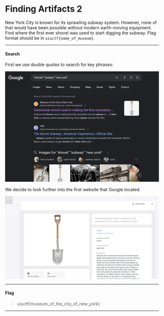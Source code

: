 # Finding Artifacts 2
New York City is known for its sprawling subway system. However, none of that would have been possible without modern earth-moving equipment. Find where the first ever shovel was used to start digging the subway. Flag format should be in `uiuctf{name_of_museum}`.

---

#### Search
First we use double quotes to search for key phrases:

![Search](search.png)

We decide to look further into the first website that Google located. 

![Website](website.png)

---

#### Flag
> uiuctf{museum_of_the_city_of_new_york}

---